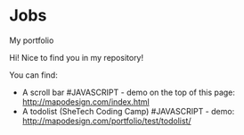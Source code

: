 # Jobs
My portfolio

Hi! Nice to find you in my repository!

You can find:

* A scroll bar #JAVASCRIPT - demo on the top of this page: http://mapodesign.com/index.html 
* A todolist (SheTech Coding Camp) #JAVASCRIPT - demo: http://mapodesign.com/portfolio/test/todolist/
